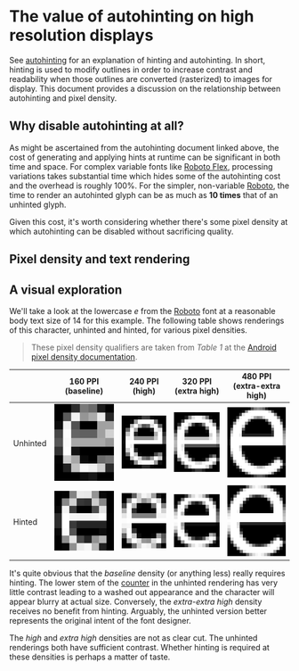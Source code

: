  # The value of autohinting on high resolution displays

 See [autohinting](2025-01-27-autohinting.md) for an explanation of hinting and
 autohinting. In short, hinting is used to modify outlines in order to increase
 contrast and readability when those outlines are converted (rasterized) to
 images for display. This document provides a discussion on the relationship
 between autohinting and pixel density.

 ## Why disable autohinting at all?

As might be ascertained from the autohinting document linked above, the cost
of generating and applying hints at runtime can be significant in both time
and space. For complex variable fonts like [Roboto Flex](https://fonts.google.com/specimen/Roboto+Flex),
processing variations takes substantial time which hides some of the autohinting
cost and the overhead is roughly 100%. For the simpler, non-variable
[Roboto](https://fonts.google.com/specimen/Roboto), the time to render an
autohinted glyph can be as much as **10 times** that of an unhinted glyph.

Given this cost, it's worth considering whether there's some pixel density at
which autohinting can be disabled without sacrificing quality.

## Pixel density and text rendering



## A visual exploration

We'll take a look at the lowercase _e_ from the [Roboto](https://fonts.google.com/specimen/Roboto)
font at a reasonable body text size of 14 for this example. The following table
shows renderings of this character, unhinted and hinted, for various pixel
densities.

> These pixel density qualifiers are taken from _Table 1_ at the 
 [Android pixel density documentation](https://developer.android.com/training/multiscreen/screendensities#TaskProvideAltBmp).

|  | 160 PPI (baseline) | 240 PPI (high) | 320 PPI (extra high) | 480 PPI (extra-extra high) |
|--|---------|---------|---------|---------|
| Unhinted | ![14px unhinted](images/e_14_unhinted.png) | ![21px unhinted](images/e_21_unhinted.png) | ![28px unhinted](images/e_28_unhinted.png) | ![42px unhinted](images/e_42_unhinted.png) |
| Hinted | ![14px hinted](images/e_14_hinted.png) | ![21px hinted](images/e_21_hinted.png) | ![28px hinted](images/e_28_hinted.png) | ![42px hinted](images/e_42_hinted.png) |

It's quite obvious that the _baseline_ density (or anything less) really requires
hinting. The lower stem of the [counter](https://fonts.google.com/knowledge/glossary/counter)
in the unhinted rendering has very little contrast leading to a washed out
appearance and the character will appear blurry at actual size. Conversely,
the _extra-extra high_ density receives no benefit from hinting. Arguably,
the unhinted version better represents the original intent of the font designer.

The _high_ and _extra high_ densities are not as clear cut. The unhinted
renderings both have sufficient contrast. Whether hinting is required at these
densities is perhaps a matter of taste.
